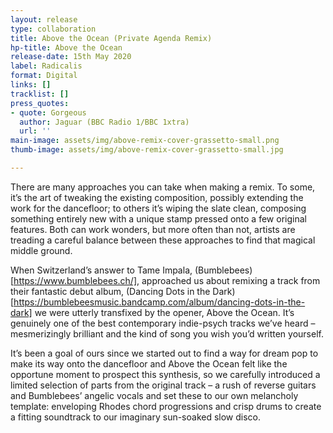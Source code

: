 ```yaml
---
layout: release
type: collaboration
title: Above the Ocean (Private Agenda Remix)
hp-title: Above the Ocean
release-date: 15th May 2020
label: Radicalis
format: Digital
links: []
tracklist: []
press_quotes:
- quote: Gorgeous
  author: Jaguar (BBC Radio 1/BBC 1xtra)
  url: ''
main-image: assets/img/above-remix-cover-grassetto-small.png
thumb-image: assets/img/above-remix-cover-grassetto-small.jpg

---
```

There are many approaches you can take when making a remix. To some, it’s the art of tweaking the existing composition, possibly extending the work for the dancefloor; to others it’s wiping the slate clean, composing something entirely new with a unique stamp pressed onto a few original features. Both can work wonders, but more often than not, artists are treading a careful balance between these approaches to find that magical middle ground. 

When Switzerland’s answer to Tame Impala, (Bumblebees)[https://www.bumblebees.ch/], approached us about remixing a track from their fantastic debut album, (Dancing Dots in the Dark)[https://bumblebeesmusic.bandcamp.com/album/dancing-dots-in-the-dark] we were utterly transfixed by the opener, Above the Ocean. It’s genuinely one of the best contemporary indie-psych tracks we’ve heard – mesmerizingly brilliant and the kind of song you wish you’d written yourself. 

It’s been a goal of ours since we started out to find a way for dream pop to make its way onto the dancefloor and Above the Ocean felt like the opportune moment to prospect this synthesis, so we carefully introduced a limited selection of parts from the original track – a rush of reverse guitars and Bumblebees’ angelic vocals and set these to our own melancholy template: enveloping Rhodes chord progressions and crisp drums to create a fitting soundtrack to our imaginary sun-soaked slow disco.
